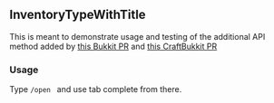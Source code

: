 InventoryTypeWithTitle
----------------------

This is meant to demonstrate usage and testing of the additional API method added by [this Bukkit PR](https://github.com/Bukkit/Bukkit/issues/853) and [this CraftBukkit PR](https://github.com/Bukkit/CraftBukkit/pull/1136)

### Usage

Type `/open ` and use tab complete from there.

